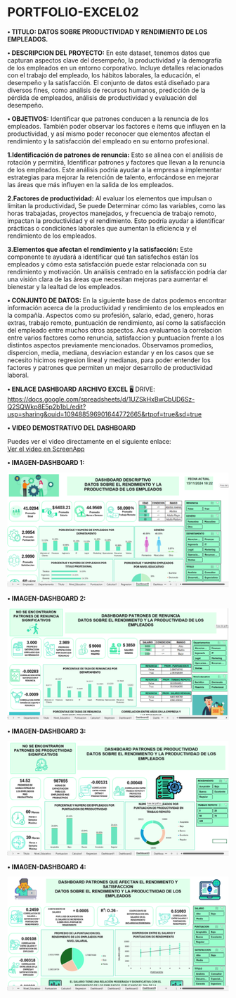 # PORTFOLIO-EXCEL02

**• TITULO: DATOS SOBRE PRODUCTIVIDAD Y RENDIMIENTO DE LOS EMPLEADOS.**

**•	DESCRIPCION DEL PROYECTO:** En este dataset, tenemos datos que capturan aspectos clave del desempeño, la productividad y la demografía de los empleados en un entorno corporativo. Incluye detalles relacionados con el trabajo del empleado, los hábitos laborales, la educación, el desempeño y la satisfacción. El conjunto de datos está diseñado para diversos fines, como análisis de recursos humanos, predicción de la pérdida de empleados, análisis de productividad y evaluación del desempeño.

**•	OBJETIVOS:** Identificar que patrones conducen a la renuncia de los empleados. También poder observar los factores e ítems que influyen en la productividad, y así mismo poder reconocer que elementos afectan el rendimiento y la satisfacción del empleado en su entorno profesional.

**1.Identificación de patrones de renuncia:** Esto se alinea con el análisis de rotación y permitirá, Identificar patrones y factores que llevan a la renuncia de los empleados. Este análisis podría ayudar a la empresa a implementar estrategias para mejorar la retención de talento, enfocándose en mejorar las áreas que más influyen en la salida de los empleados.

**2.Factores de productividad:** Al evaluar los elementos que impulsan o limitan la productividad, Se puede Determinar cómo las variables, como las horas trabajadas, proyectos manejados, y frecuencia de trabajo remoto, impactan la productividad y el rendimiento. Esto podría ayudar a identificar prácticas o condiciones laborales que aumentan la eficiencia y el rendimiento de los empleados.

**3.Elementos que afectan el rendimiento y la satisfacción:** Este componente te ayudará a identificar qué tan satisfechos están los empleados y cómo esta satisfacción puede estar relacionada con su rendimiento y motivación. Un análisis centrado en la satisfacción podría dar una visión clara de las áreas que necesitan mejoras para aumentar el bienestar y la lealtad de los empleados.

**•	CONJUNTO DE DATOS:** En la siguiente base de datos podemos encontrar información acerca de la productividad y rendimiento de los empleados en la compañía. Aspectos como su profesión, salario, edad, genero, horas extras, trabajo remoto, puntuación de rendimiento, así como la satisfacción del empleado entre muchos otros aspectos. Aca evaluamos la correlacion entre varios factores como renuncia, satisfaccion y puntuacion frente a los distintos aspectos previamente mencionados. Observamos promedios, dispercion, media, mediana, desviacion estandar y en los casos que se necesito hicimos regresion lineal y medianas, para poder entender los factores y patrones que permiten un mejor desarrollo de productividad laboral.

**• ENLACE DASHBOARD ARCHIVO EXCEL**
🖥️ DRIVE: https://docs.google.com/spreadsheets/d/1UZSkHxBwCbUD6Sz-Q2SQWkp8E5p2b1bL/edit?usp=sharing&ouid=109488596901644772665&rtpof=true&sd=true

**• VIDEO DEMOSTRATIVO DEL DASHBOARD**

Puedes ver el video directamente en el siguiente enlace:  
[Ver el video en ScreenApp](https://screenapp.io/app/#/shared/kHyfSf_mCk)


**•	IMAGEN-DASHBOARD 1:**

![IMAGEN1](https://github.com/pocolus/Portfolio-Excel02/blob/main/1.png)

**•	IMAGEN-DASHBOARD 2:**

![IMAGEN2](https://github.com/pocolus/Portfolio-Excel02/blob/main/2.png)

**•	IMAGEN-DASHBOARD 3:**

![IMAGEN3](https://github.com/pocolus/Portfolio-Excel02/blob/main/3.png)

**•	IMAGEN-DASHBOARD 4:**

![IMAGEN4](https://github.com/pocolus/Portfolio-Excel02/blob/main/4.png)





